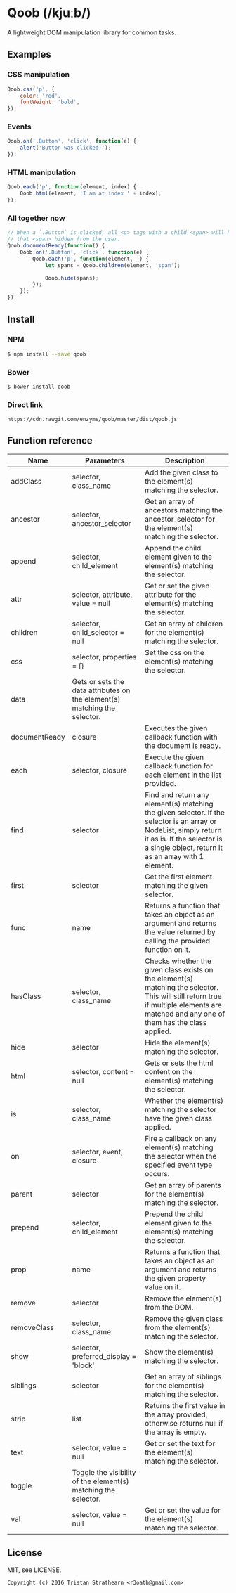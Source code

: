 # Qoob (/kjuːb/)

A lightweight DOM manipulation library for common tasks.

## Examples

### CSS manipulation
```javascript
Qoob.css('p', {
    color: 'red',
    fontWeight: 'bold',
});
```

### Events
```javascript
Qoob.on('.Button', 'click', function(e) {
    alert('Button was clicked!');
});
```

### HTML manipulation
```javascript
Qoob.each('p', function(element, index) {
    Qoob.html(element, 'I am at index ' + index);
});
```

### All together now
```javascript
// When a `.Button` is clicked, all <p> tags with a child <span> will have
// that <span> hidden from the user.
Qoob.documentReady(function() {
    Qoob.on('.Button', 'click', function(e) {
        Qoob.each('p', function(element, _) {
            let spans = Qoob.children(element, 'span');

            Qoob.hide(spans);
        });
    });
});
```

## Install

### NPM
```bash
$ npm install --save qoob
```

### Bower
```bash
$ bower install qoob
```

### Direct link
```
https://cdn.rawgit.com/enzyme/qoob/master/dist/qoob.js
```

## Function reference

| Name | Parameters | Description |
| --- | --- | --- |
| addClass | selector, class_name | Add the given class to the element(s) matching the selector. |
| ancestor | selector, ancestor_selector | Get an array of ancestors matching the ancestor_selector for the element(s) matching the selector. |
| append | selector, child_element | Append the child element given to the element(s) matching the selector. |
| attr | selector, attribute, value = null | Get or set the given attribute for the element(s) matching the selector. |
| children | selector, child_selector = null | Get an array of children for the element(s) matching the selector. |
| css | selector, properties = {} | Set the css on the element(s) matching the selector. |
| data | Gets or sets the data attributes on the element(s) matching the selector. |
| documentReady | closure | Executes the given callback function with the document is ready. |
| each | selector, closure | Execute the given callback function for each element in the list provided. |
| find | selector | Find and return any element(s) matching the given selector. If the selector is an array or NodeList, simply return it as is. If the selector is a single object, return it as an array with 1 element. |
| first | selector | Get the first element matching the given selector.|
| func | name | Returns a function that takes an object as an argument and returns the value returned by calling the provided function on it. |
| hasClass | selector, class_name | Checks whether the given class exists on the element(s) matching the selector. This will still return true if multiple elements are matched and any one of them has the class applied. |
| hide | selector | Hide the element(s) matching the selector. |
| html | selector, content = null | Gets or sets the html content on the element(s) matching the selector. |
| is | selector, class_name | Whether the element(s) matching the selector have the given class applied. |
| on | selector, event, closure | Fire a callback on any element(s) matching the selector when the specified event type occurs. |
| parent | selector | Get an array of parents for the element(s) matching the selector. |
| prepend | selector, child_element | Prepend the child element given to the element(s) matching the selector. |
| prop | name | Returns a function that takes an object as an argument and returns the given property value on it. |
| remove | selector | Remove the element(s) from the DOM. |
| removeClass | selector, class_name | Remove the given class from the element(s) matching the selector. |
| show | selector, preferred_display = 'block' | Show the element(s) matching the selector. |
| siblings | selector | Get an array of siblings for the element(s) matching the selector. |
| strip | list | Returns the first value in the array provided, otherwise returns null if the array is empty. |
| text | selector, value = null | Get or set the text for the element(s) matching the selector. |
| toggle | Toggle the visibility of the element(s) matching the selector. |
| val | selector, value = null | Get or set the value for the element(s) matching the selector. |

## License

MIT, see LICENSE.

`Copyright (c) 2016 Tristan Strathearn <r3oath@gmail.com>`
